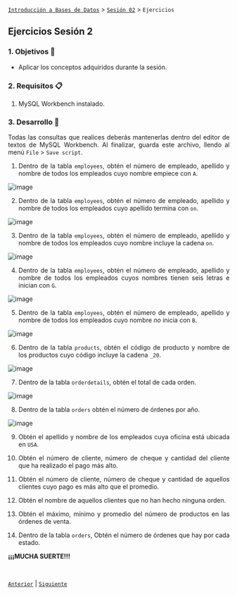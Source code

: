 [`Introducción a Bases de Datos`](../../README.md) > [`Sesión 02`](../Readme.md) > `Ejercicios`
	
## Ejercicios Sesión 2

<div style="text-align: justify;">

### 1. Objetivos :dart:

- Aplicar los conceptos adquiridos durante la sesión.

### 2. Requisitos :clipboard:

1. MySQL Workbench instalado.

### 3. Desarrollo :rocket:

Todas las consultas que realices deberás mantenerlas dentro del editor de textos de MySQL Workbench. Al finalizar, guarda este archivo, llendo al menú `File` > `Save script`. 

1. Dentro de la tabla `employees`, obtén el número de empleado, apellido y nombre de todos los empleados cuyo nombre empiece con `A`.

	
![image](https://user-images.githubusercontent.com/104279978/194452623-d3edcf6c-d417-4eac-a334-2b640b0ffdb4.png)
	
	
2. Dentro de la tabla `employees`, obtén el número de empleado, apellido y nombre de todos los empleados cuyo apellido termina con `on`.

	
![image](https://user-images.githubusercontent.com/104279978/194453135-d8a69e7b-99cd-47c2-b686-342e63782bf6.png)
	
	
	
3. Dentro de la tabla `employees`, obtén el número de empleado, apellido y nombre de todos los empleados cuyo nombre incluye la cadena `on`.


	
![image](https://user-images.githubusercontent.com/104279978/194453634-5942decd-282b-4c29-a877-b71842e044d2.png)
	
	
4. Dentro de la tabla `employees`, obtén el número de empleado, apellido y nombre de todos los empleados cuyos nombres tienen seis letras e inician con `G`.
	

![image](https://user-images.githubusercontent.com/104279978/194453881-e09063fd-74b9-46c3-b7bf-da3f53d98a85.png)
	


5. Dentro de la tabla `employees`, obtén el número de empleado, apellido y nombre de todos los empleados cuyo nombre *no* inicia con `B`.


![image](https://user-images.githubusercontent.com/104279978/194454572-e6408aa1-6482-4569-822d-002c7bc4bf8a.png)
	
	
6. Dentro de la tabla `products`, obtén el código de producto y nombre de los productos cuyo código incluye la cadena `_20`.


![image](https://user-images.githubusercontent.com/104279978/194456068-d8bf2fd1-6bf3-4afc-a4c6-6ba45306d00d.png)

	
7. Dentro de la tabla `orderdetails`, obtén el total de cada orden.

![image](https://user-images.githubusercontent.com/104279978/194457777-b9a2e8af-13df-4ed5-afae-6e0d75d42def.png)

	


	
8. Dentro de la tabla `orders` obtén el número de órdenes por año.

	
![image](https://user-images.githubusercontent.com/104279978/194458142-91679cf3-567d-4070-935e-dba0ce361601.png)

	
	
9. Obtén el apellido y nombre de los empleados cuya oficina está ubicada en `USA`.


	
	
10. Obtén el número de cliente, número de cheque y cantidad del cliente que ha realizado el pago más alto.

	
	
	
11. Obtén el número de cliente, número de cheque y cantidad de aquellos clientes cuyo pago es más alto que el promedio.

	
	
	
12. Obtén el nombre de aquellos clientes que no han hecho ninguna orden.

	
	
	
13. Obtén el máximo, mínimo y promedio del número de productos en las órdenes de venta.

	
	
	
	
14. Dentro de la tabla `orders`, Obtén el número de órdenes que hay por cada estado.

	
	
	
	
**¡¡¡MUCHA SUERTE!!!**

<br/>

[`Anterior`](../Readme.md) | [`Siguiente`](../Readme.md)            

</div>
